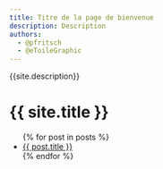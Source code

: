 ```yaml
---
title: Titre de la page de bienvenue
description: Description
authors:
  - @pfritsch
  - @eToileGraphic
---
```


{{site.description}}

<h1>{{ site.title }}</h1>

<ul>
{% for post in posts %}
  <li><a href="{{ post.url }}">{{ post.title }}</a></li>
{% endfor %}
</ul>
